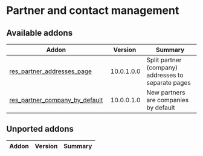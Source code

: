Partner and contact management
==============================

[//]: # (addons)

Available addons
----------------
**Addon** | **Version** | **Summary**
--- | --- | ---
[res_partner_addresses_page](res_partner_addresses_page/) | 10.0.1.0.0 | Split partner (company) addresses to separate pages
[res_partner_company_by_default](res_partner_company_by_default/) | 10.0.0.1.0 | New partners are companies by default

Unported addons
----------------
**Addon** | **Version** | **Summary**
--- | --- | ---

